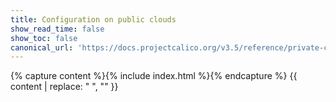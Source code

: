 ```yaml
---
title: Configuration on public clouds
show_read_time: false
show_toc: false
canonical_url: 'https://docs.projectcalico.org/v3.5/reference/private-cloud/index'
---
```

{% capture content %}{% include index.html %}{% endcapture %}
{{ content | replace: "    ", "" }}